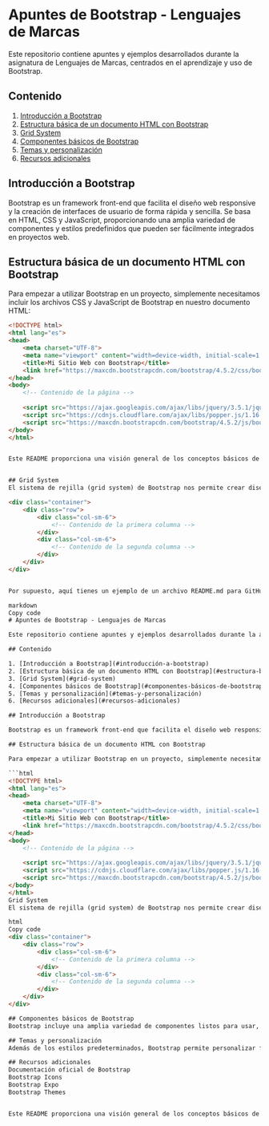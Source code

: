 # Apuntes de Bootstrap - Lenguajes de Marcas

Este repositorio contiene apuntes y ejemplos desarrollados durante la asignatura de Lenguajes de Marcas, centrados en el aprendizaje y uso de Bootstrap.

## Contenido

1. [Introducción a Bootstrap](#introducción-a-bootstrap)
2. [Estructura básica de un documento HTML con Bootstrap](#estructura-básica-de-un-documento-html-con-bootstrap)
3. [Grid System](#grid-system)
4. [Componentes básicos de Bootstrap](#componentes-básicos-de-bootstrap)
5. [Temas y personalización](#temas-y-personalización)
6. [Recursos adicionales](#recursos-adicionales)

## Introducción a Bootstrap

Bootstrap es un framework front-end que facilita el diseño web responsive y la creación de interfaces de usuario de forma rápida y sencilla. Se basa en HTML, CSS y JavaScript, proporcionando una amplia variedad de componentes y estilos predefinidos que pueden ser fácilmente integrados en proyectos web.

## Estructura básica de un documento HTML con Bootstrap

Para empezar a utilizar Bootstrap en un proyecto, simplemente necesitamos incluir los archivos CSS y JavaScript de Bootstrap en nuestro documento HTML:

```html
<!DOCTYPE html>
<html lang="es">
<head>
    <meta charset="UTF-8">
    <meta name="viewport" content="width=device-width, initial-scale=1.0">
    <title>Mi Sitio Web con Bootstrap</title>
    <link href="https://maxcdn.bootstrapcdn.com/bootstrap/4.5.2/css/bootstrap.min.css" rel="stylesheet">
</head>
<body>
    <!-- Contenido de la página -->
    
    <script src="https://ajax.googleapis.com/ajax/libs/jquery/3.5.1/jquery.min.js"></script>
    <script src="https://cdnjs.cloudflare.com/ajax/libs/popper.js/1.16.0/umd/popper.min.js"></script>
    <script src="https://maxcdn.bootstrapcdn.com/bootstrap/4.5.2/js/bootstrap.min.js"></script>
</body>
</html>


Este README proporciona una visión general de los conceptos básicos de Bootstrap y cómo se pueden aplicar en proyectos web. Se puede expandir con ejemplos específicos, enlaces a recursos adicionales, y cualquier otra información relevante para los estudiantes que estén aprendiendo Bootstrap en la asignatura de Lenguajes de Marcas.


## Grid System
El sistema de rejilla (grid system) de Bootstrap nos permite crear diseños flexibles y adaptables a diferentes dispositivos y tamaños de pantalla. Se basa en un sistema de filas (<div class="row">) y columnas (<div class="col">) que se distribuyen de forma fluida.

<div class="container">
    <div class="row">
        <div class="col-sm-6">
            <!-- Contenido de la primera columna -->
        </div>
        <div class="col-sm-6">
            <!-- Contenido de la segunda columna -->
        </div>
    </div>
</div>


Por supuesto, aquí tienes un ejemplo de un archivo README.md para GitHub sobre apuntes de Bootstrap desarrollados en la asignatura de Lenguajes de Marcas:

markdown
Copy code
# Apuntes de Bootstrap - Lenguajes de Marcas

Este repositorio contiene apuntes y ejemplos desarrollados durante la asignatura de Lenguajes de Marcas, centrados en el aprendizaje y uso de Bootstrap.

## Contenido

1. [Introducción a Bootstrap](#introducción-a-bootstrap)
2. [Estructura básica de un documento HTML con Bootstrap](#estructura-básica-de-un-documento-html-con-bootstrap)
3. [Grid System](#grid-system)
4. [Componentes básicos de Bootstrap](#componentes-básicos-de-bootstrap)
5. [Temas y personalización](#temas-y-personalización)
6. [Recursos adicionales](#recursos-adicionales)

## Introducción a Bootstrap

Bootstrap es un framework front-end que facilita el diseño web responsive y la creación de interfaces de usuario de forma rápida y sencilla. Se basa en HTML, CSS y JavaScript, proporcionando una amplia variedad de componentes y estilos predefinidos que pueden ser fácilmente integrados en proyectos web.

## Estructura básica de un documento HTML con Bootstrap

Para empezar a utilizar Bootstrap en un proyecto, simplemente necesitamos incluir los archivos CSS y JavaScript de Bootstrap en nuestro documento HTML:

```html
<!DOCTYPE html>
<html lang="es">
<head>
    <meta charset="UTF-8">
    <meta name="viewport" content="width=device-width, initial-scale=1.0">
    <title>Mi Sitio Web con Bootstrap</title>
    <link href="https://maxcdn.bootstrapcdn.com/bootstrap/4.5.2/css/bootstrap.min.css" rel="stylesheet">
</head>
<body>
    <!-- Contenido de la página -->
    
    <script src="https://ajax.googleapis.com/ajax/libs/jquery/3.5.1/jquery.min.js"></script>
    <script src="https://cdnjs.cloudflare.com/ajax/libs/popper.js/1.16.0/umd/popper.min.js"></script>
    <script src="https://maxcdn.bootstrapcdn.com/bootstrap/4.5.2/js/bootstrap.min.js"></script>
</body>
</html>
Grid System
El sistema de rejilla (grid system) de Bootstrap nos permite crear diseños flexibles y adaptables a diferentes dispositivos y tamaños de pantalla. Se basa en un sistema de filas (<div class="row">) y columnas (<div class="col">) que se distribuyen de forma fluida.

html
Copy code
<div class="container">
    <div class="row">
        <div class="col-sm-6">
            <!-- Contenido de la primera columna -->
        </div>
        <div class="col-sm-6">
            <!-- Contenido de la segunda columna -->
        </div>
    </div>
</div>

## Componentes básicos de Bootstrap
Bootstrap incluye una amplia variedad de componentes listos para usar, como botones, formularios, barras de navegación, alertas, etc. Estos componentes se pueden personalizar fácilmente utilizando las clases y atributos proporcionados por Bootstrap.

## Temas y personalización
Además de los estilos predeterminados, Bootstrap permite personalizar fácilmente la apariencia de un sitio web mediante el uso de temas (themes) y la modificación de variables de Sass. Esto nos permite adaptar el diseño de Bootstrap a los requisitos específicos de nuestro proyecto.

## Recursos adicionales
Documentación oficial de Bootstrap
Bootstrap Icons
Bootstrap Expo
Bootstrap Themes


Este README proporciona una visión general de los conceptos básicos de Bootstrap y cómo se pueden aplicar en proyectos web. Se puede expandir con ejemplos específicos, enlaces a recursos adicionales, y cualquier otra información relevante para los estudiantes que estén aprendiendo Bootstrap en la asignatura de Lenguajes de Marcas.
